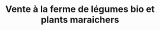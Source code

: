 ---
title: "Vente à la ferme de légumes bio et plants maraichers"
url: /la-freissinouse/vente-a-la-ferme-de-legumes-bio-et-plants-maraichers/
shop: Gemüse & Obst
---